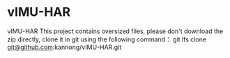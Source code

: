 # vIMU-HAR
vIMU-HAR
This project contains oversized files, please don't download the zip directly, clone it in git using the following command：
git lfs clone git@github.com:kannong/vIMU-HAR.git
